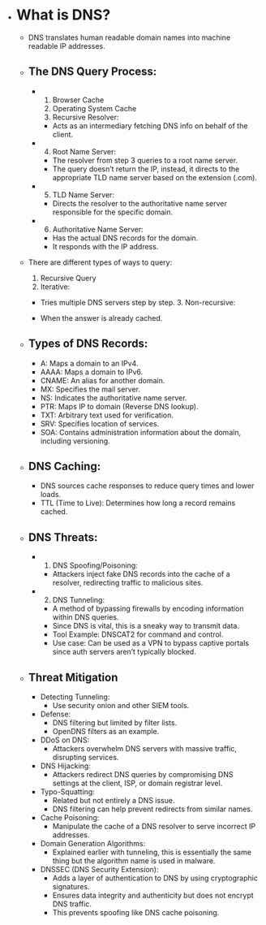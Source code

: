 - # What is DNS?
	- DNS translates human readable domain names into machine
	  readable IP addresses.  
	- ## The DNS Query Process:
		- 1. Browser Cache
			2. Operating System Cache
			3. Recursive Resolver:

			- Acts as an intermediary fetching DNS info on behalf of the client.
		- 4. Root Name Server:
			- The resolver from step 3 queries to a root name server.
			- The query doesn’t return the IP, instead, it directs to the appropriate TLD name server based on the extension (.com).
		- 5. TLD Name Server:
			- Directs the resolver to the authoritative name server responsible for the specific domain.
		- 6. Authoritative Name Server:
			- Has the actual DNS records for the domain.
			- It responds with the IP address.
	- There are different types of ways to query:
		1. Recursive Query
		2. Iterative:

		- Tries multiple DNS servers step by step.
			3. Non-recursive:

		- When the answer is already cached.
	- ## Types of DNS Records:
		- A: Maps a domain to an IPv4.
		- AAAA: Maps a domain to IPv6.
		- CNAME: An alias for another domain.
		- MX: Specifies the mail server.
		- NS: Indicates the authoritative name server.
		- PTR: Maps IP to domain (Reverse DNS lookup).
		- TXT: Arbitrary text used for verification.
		- SRV: Specifies location of services.
		- SOA: Contains administration information about the domain, including versioning.
	- ## DNS Caching:
		- DNS sources cache responses to reduce query times and lower loads.
		- TTL (Time to Live): Determines how long a record remains cached.
	- ## DNS Threats:
		- 1. DNS Spoofing/Poisoning:
			- Attackers inject fake DNS records into the cache of a resolver, redirecting traffic to malicious sites.
		- 2. DNS Tunneling:
			- A method of bypassing firewalls by encoding information within DNS queries.
			- Since DNS is vital, this is a sneaky way to transmit data.
			- Tool Example: DNSCAT2 for command and control.
			- Use case: Can be used as a VPN to bypass captive portals since auth servers aren’t typically blocked.
	- ## Threat Mitigation
		- Detecting Tunneling:
			- Use security onion and other SIEM tools.
		- Defense:
			- DNS filtering but limited by filter lists.
			- OpenDNS filters as an example.
		- DDoS on DNS:
			- Attackers overwhelm DNS servers with massive traffic, disrupting services.
		- DNS Hijacking:
			- Attackers redirect DNS queries by compromising DNS settings at the client, ISP, or domain registrar level.
		- Typo-Squatting:
			- Related but not entirely a DNS issue.
			- DNS filtering can help prevent redirects from similar names.
		- Cache Poisoning:
			- Manipulate the cache of a DNS resolver to serve incorrect IP addresses.
		- Domain Generation Algorithms:
			- Explained earlier with tunneling, this is essentially the same thing but the algorithm name is used in malware.
		- DNSSEC (DNS Security Extension):
			- Adds a layer of authentication to DNS by using cryptographic signatures.
			- Ensures data integrity and authenticity but does not encrypt DNS traffic.
			- This prevents spoofing like DNS cache poisoning.
